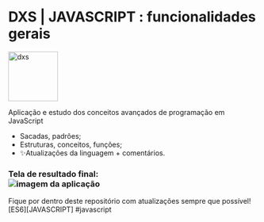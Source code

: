 # DXS | JAVASCRIPT : funcionalidades gerais
<img src="https://dataxstudios.com.br/assets/images/logo_DXS_400_190.png" alt="dxs" width="100"/> 

Aplicação e estudo dos conceitos avançados de programação em JavaScript

- Sacadas, padrões;
- Estruturas, conceitos, funções;
- ✨Atualizações da linguagem + comentários.

### Tela de resultado final:<br>![imagem da aplicação](https://dataxstudios.com.br/assets/images/github/javascript_functions_1.PNG)
Fique por dentro deste repositório com atualizações sempre que possível!<br>[ES6][JAVASCRIPT] #javascript

